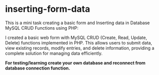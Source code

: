 # inserting-form-data
 This is a mini task creating a basic form and Inserting data in Database
MySQL CRUD Functions using PHP:

I created a basic web form with MySQL CRUD (Create, Read, Update, Delete) functions implemented in PHP. This allows users to submit data, view existing records, modify entries, and delete information, providing a complete solution for managing data efficiently.

**For testing/learning create your own database and reconnect from database connection function.**
